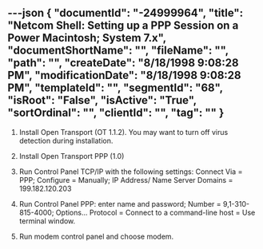 ---json
{
  "documentId": "-24999964",
  "title": "Netcom Shell: Setting up a PPP Session on a Power Macintosh; System 7.x",
  "documentShortName": "",
  "fileName": "",
  "path": "",
  "createDate": "8/18/1998 9:08:28 PM",
  "modificationDate": "8/18/1998 9:08:28 PM",
  "templateId": "",
  "segmentId": "68",
  "isRoot": "False",
  "isActive": "True",
  "sortOrdinal": "",
  "clientId": "",
  "tag": ""
}
---

1. Install Open Transport (OT 1.1.2). You may want to turn off virus detection during installation.

2. Install Open Transport PPP (1.0)

3. Run Control Panel TCP/IP with the following settings: Connect Via = PPP; Configure = Manually; IP Address/ Name Server Domains = 199.182.120.203

4. Run Control Panel PPP: enter name and password; Number = 9,1-310-815-4000; Options... Protocol = Connect to a command-line host = Use terminal window.

5. Run modem control panel and choose modem.
